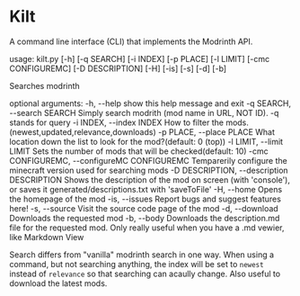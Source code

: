 # Kilt
A command line interface (CLI) that implements the Modrinth API.

usage: kilt.py [-h] [-q SEARCH] [-i INDEX] [-p PLACE] [-l LIMIT]
               [-cmc CONFIGUREMC] [-D DESCRIPTION] [-H] [-is] [-s] [-d] [-b]

Searches modrinth

optional arguments:
  -h, --help            show this help message and exit
  -q SEARCH, --search SEARCH
                        Simply search modrith (mod name in URL, NOT ID). -q
                        stands for query
  -i INDEX, --index INDEX
                        How to filter the mods.
                        (newest,updated,relevance,downloads)
  -p PLACE, --place PLACE
                        What location down the list to look for the
                        mod?(default: 0 (top))
  -l LIMIT, --limit LIMIT
                        Sets the number of mods that will be checked(default:
                        10)
  -cmc CONFIGUREMC, --configureMC CONFIGUREMC
                        Temparerily configure the minecraft version used for
                        searching mods
  -D DESCRIPTION, --description DESCRIPTION
                        Shows the description of the mod on screen (with
                        'console'), or saves it generated/descriptions.txt
                        with 'saveToFile'
  -H, --home            Opens the homepage of the mod
  -is, --issues         Report bugs and suggest features here!
  -s, --source          Visit the source code page of the mod
  -d, --download        Downloads the requested mod
  -b, --body            Downloads the description.md file for the requested
                        mod. Only really useful when you have a .md vewier,
                        like Markdown View
>>> 


Search differs from "vanilla" modrinth search in one way. When using a command, but not searching anything, the index will be set to `newest` instead of `relevance` so that searching can acaully change. Also useful to download the latest mods.
